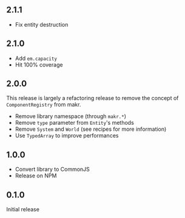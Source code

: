 ## 2.1.1

* Fix entity destruction

## 2.1.0

* Add `em.capacity`
* Hit 100% coverage

## 2.0.0

This release is largely a refactoring release to remove the concept of `ComponentRegistry` from makr.

* Remove library namespace (through `makr.*`)
* Remove `type` parameter from `Entity`'s methods
* Remove `System` and `World` (see recipes for more information)
* Use `TypedArray` to improve performances

## 1.0.0

* Convert library to CommonJS
* Release on NPM

## 0.1.0

Initial release
